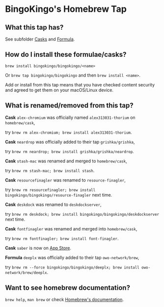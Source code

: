# BingoKingo's Homebrew Tap

## What this tap has?

See subfolder [Casks](./Casks) and [Formula](./Formula).

## How do I install these formulae/casks?

`brew install bingokingo/bingokingo/<name>`

Or `brew tap bingokingo/bingokingo` and then `brew install <name>`.

Add or install from this tap means that you have checked content security and agreed to get them on your macOS/Linux device.

## What is renamed/removed from this tap?

**Cask** `alex-chromium` was officially named `alex313031-thorium` on `homebrew/cask`,

try `brew rm alex-chromium; brew install alex313031-thorium`.

**Cask** `neardrop` was officially added to their tap `grishka/grishka`,

try `brew rm neardrop; brew install grishka/grishka/neardrop`.

**Cask** `stash-mac` was renamed and merged to `homebrew/cask`,

try `brew rm stash-mac; brew install stash`.

**Cask** `resourcefinagler` was renamed to `resource-finagler`,

try `brew rm resourcefinagler; brew install bingokingo/bingokingo/resource-finagler` next time.

**Cask** `deskdock` was renamed to `deskdockserver`,

try `brew rm deskdock; brew install bingokingo/bingokingo/deskdockserver` next time.

**Cask** `fontfinagler` was renamed and merged into `homebrew/cask`,

try `brew rm fontfinagler; brew install font-finagler`.

**Cask** `saber` is now on [App Store](https://apps.apple.com/app/saber/id1671523739).

**Formula** `deeplx` was officially added to their tap `owo-network/brew`,

try `brew rm --force bingokingo/bingokingo/deeplx; brew install owo-network/brew/deeplx`.

## Want to see homebrew documentation?

`brew help`, `man brew` or check [Homebrew's documentation](https://docs.brew.sh).

